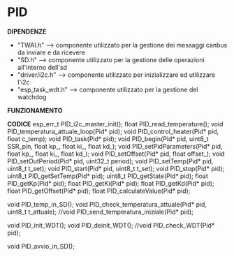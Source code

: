 # PID

**DIPENDENZE**
- "TWAI.h" --> componente utilizzato per la gestione dei messaggi canbus da inviare e da ricevere
- "SD.h" --> componente utilizzato per la gestione delle operazioni all'interno dell'sd
- "driver/i2c.h" --> componente utilizzato per inizializzare ed utilizzare l'i2c
- "esp_task_wdt.h" --> componente utilizzato per la gestione del watchdog

**FUNZIONAMENTO**

**CODICE**
esp_err_t PID_i2c_master_init();
float PID_read_temperature();
void PID_temperatura_attuale_loop(Pid* pid);
void PID_control_heater(Pid* pid, float c_temp);
void PID_task(Pid* pid);
void PID_begin(Pid* pid, uint8_t SSR_pin, float kp_, float ki_, float kd_);
void PID_setPidParameters(Pid* pid, float kp_, float ki_, float kd_);
void PID_setOffset(Pid* pid, float offset_);
void PID_setOutPeriod(Pid* pid, uint32_t period);
void PID_setTemp(Pid* pid, uint8_t t_set);
void PID_start(Pid* pid, uint8_t t_set);
void PID_stop(Pid* pid);
uint8_t PID_getSetTemp(Pid* pid);
uint8_t PID_getState(Pid* pid);
float PID_getKp(Pid* pid);
float PID_getKi(Pid* pid);
float PID_getKd(Pid* pid);
float PID_getOffset(Pid* pid);
float PID_calculateValue(Pid* pid);

void PID_temp_in_SD();
void PID_check_temperatura_attuale(Pid* pid, uint8_t t_attuale);
//void PID_send_temperatura_iniziale(Pid* pid);

void PID_init_WDT();
void PID_deinit_WDT();
//void PID_check_WDT(Pid* pid);

void PID_avvio_in_SD();
